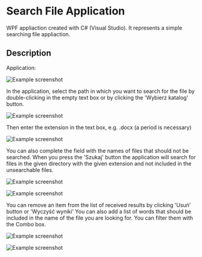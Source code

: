 # Search File Application
WPF appliaction created with C# (Visual Studio). It represents a simple searching file appliaction.

## Description
Application:

![Example screenshot](./imges/1.PNG)

In the application, select the path in which you want to search for the file by double-clicking in the empty text box or by clicking the 'Wybierz katalog' button.

![Example screenshot](./imges/2.PNG)

Then enter the extension in the text box, e.g. .docx (a period is necessary)

![Example screenshot](./imges/3.PNG)

You can also complete the field with the names of files that should not be searched.
When you press the 'Szukaj' button the application will search for files in the given directory with the given extension and not included in the unsearchable files.

![Example screenshot](./imges/4.PNG)

![Example screenshot](./imges/5.PNG)

You can remove an item from the list of received results by clicking 'Usuń' button or 'Wyczyść wyniki'
You can also add a list of words that should be included in the name of the file you are looking for. You can filter them with the Combo box.

![Example screenshot](./imges/6.PNG)

![Example screenshot](./imges/7.PNG)